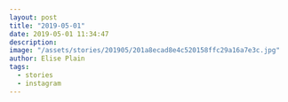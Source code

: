 ```yaml
---
layout: post
title: "2019-05-01"
date: 2019-05-01 11:34:47
description: 
image: "/assets/stories/201905/201a8ecad8e4c520158ffc29a16a7e3c.jpg"
author: Elise Plain
tags: 
  - stories
  - instagram
---
```



<p></p>
